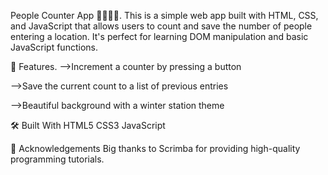 People Counter App 🚶‍♂️🚶‍♀️.
This is a simple web app built with HTML, CSS, and JavaScript that allows users to count and save the number of people entering a location.
It's perfect for learning DOM manipulation and basic JavaScript functions.

🚀 Features.
-->Increment a counter by pressing a button

-->Save the current count to a list of previous entries

-->Beautiful background with a winter station theme

🛠️ Built With
HTML5
CSS3
JavaScript

🙌 Acknowledgements
Big thanks to Scrimba for providing high-quality programming tutorials.

